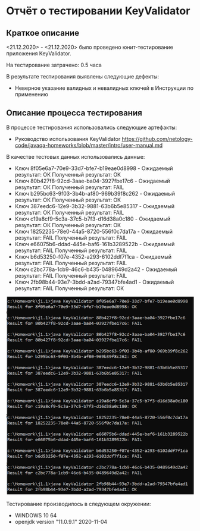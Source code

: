 # Отчёт о тестировании KeyValidator

## Краткое описание

<21.12.2020> - <21.12.2020> было проведено юнит-тестирование приложения KeyValidator.

На тестирование затрачено: 0.5 часа

В результате тестирования выявлены следующие дефекты:

* Неверное указание валидных и невалидных ключей в Инструкции по применению


## Описание процесса тестирования

В процессе тестирования использовались следующие артефакты:

* Руководство использования KeyValidator https://github.com/netology-code/javaqa-homeworks/blob/master/intro/user-manual.md


В качестве тестовых данных использовались данные:



* Ключ 8f05e6a7-70e9-33d7-bfe7-b19eae0d8998 - Ожидаемый результат: ОК Полученный результат: ОК
* Ключ 80b427f8-92cd-3aae-ba04-3927fbe17c6 -  Ожидаемый результат: ОК Полученный результат: FAIL
* Ключ b295bc63-9f03-3b4b-af80-969b39f8c262 - Ожидаемый результат: ОК Полученный результат: ОК
* Ключ 387eedc6-12e9-3b32-9881-63b6b5e85317 - Ожидаемый результат: ОК Полученный результат: FAIL
* Ключ c19a8cf9-5c3a-37c5-b7f3-d16d38a0c180 - Ожидаемый результат: ОК Полученный результат: ОК
* Ключ 18252235-78e0-44a5-8720-556f0c7da17a - Ожидаемый результат: FAIL Полученный результат: FAIL
* Ключ e66075b6-ddad-445e-baf6-161b3289522b - Ожидаемый результат: FAIL Полученный результат: FAIL
* Ключ b6d53250-f07e-4352-a293-6102ddf7f1ca - Ожидаемый результат: FAIL Полученный результат: FAIL
* Ключ c2bc778a-1cb9-46c6-b435-0489649d2a42 - Ожидаемый результат: FAIL Полученный результат: FAIL
* Ключ 2fb98b44-93e7-3bdd-a2ad-79347bfe4ad1 - Ожидаемый результат: FAIL Полученный результат: ОК

![Results](/assets/images/jt1.1_homework.PNG) 

Тестирование производилось в следующем окружении:
* WINDOWS 10 64
* openjdk version "11.0.9.1" 2020-11-04
